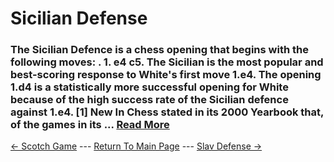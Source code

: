 # Sicilian Defense

### The Sicilian Defence is a chess opening that begins with the following moves: . 1. e4 c5. The Sicilian is the most popular and best-scoring response to White's first move 1.e4. The opening 1.d4 is a statistically more successful opening for White because of the high success rate of the Sicilian defence against 1.e4. [1] New In Chess stated in its 2000 Yearbook that, of the games in its ...  [Read More](https://en.wikipedia.org/wiki/Sicilian_Defence)

[<- Scotch Game](ScotchGame.md) --- [Return To Main Page](index.md) --- [Slav Defense ->](SlavDefense.md)